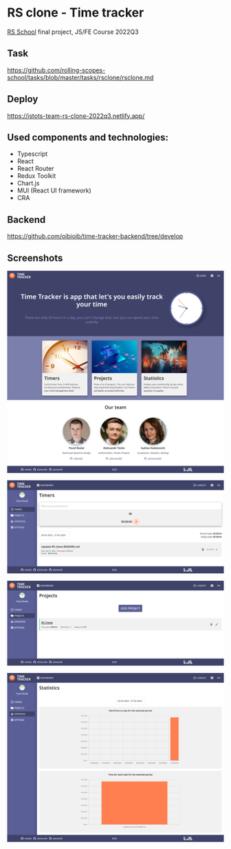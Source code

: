 # RS clone - Time tracker

[RS School](https://rs.school/) final project, JS/FE Course 2022Q3

## Task 
https://github.com/rolling-scopes-school/tasks/blob/master/tasks/rsclone/rsclone.md

## Deploy 
https://jstots-team-rs-clone-2022q3.netlify.app/

## Used components and technologies:

- Typescript
- React
- React Router
- Redux Toolkit
- Chart.js
- MUI (React UI framework)
- CRA

## Backend
https://github.com/oibioib/time-tracker-backend/tree/develop


##  Screenshots

![image](docs/image/../images/main.png)

![image](docs/image/../images/timers.png)

![image](docs/image/../images/projects.png)

![image](docs/image/../images/statistics.png)
